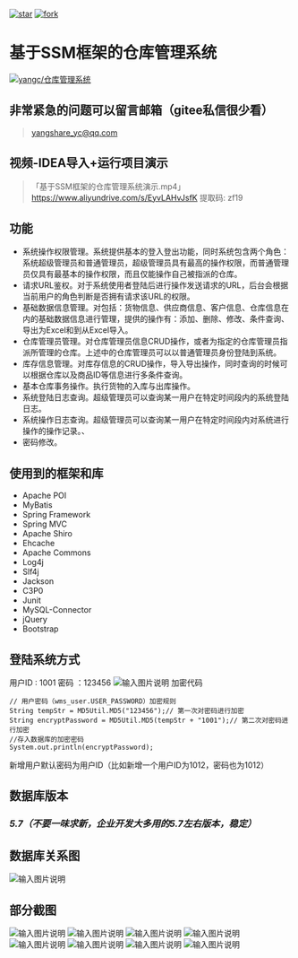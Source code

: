 <a href='https://gitee.com/yangshare/warehouseManager/stargazers'><img src='https://gitee.com/yangshare/warehouseManager/badge/star.svg?theme=white' alt='star'></img></a>
<a href='https://gitee.com/yangshare/warehouseManager/members'><img src='https://gitee.com/yangshare/warehouseManager/badge/fork.svg?theme=white' alt='fork'></img></a>

# 基于SSM框架的仓库管理系统


[![yangc/仓库管理系统](https://gitee.com/yangshare/warehouseManager/widgets/widget_card.svg?colors=4183c4,ffffff,ffffff,e3e9ed,666666,9b9b9b)](https://gitee.com/yangshare/warehouseManager)

## 非常紧急的问题可以留言邮箱（gitee私信很少看）

> yangshare_yc@qq.com

## 视频-IDEA导入+运行项目演示

> 「基于SSM框架的仓库管理系统演示.mp4」https://www.aliyundrive.com/s/EyvLAHvJsfK 提取码: zf19

## 功能

* 系统操作权限管理。系统提供基本的登入登出功能，同时系统包含两个角色：系统超级管理员和普通管理员，超级管理员具有最高的操作权限，而普通管理员仅具有最基本的操作权限，而且仅能操作自己被指派的仓库。
* 请求URL鉴权。对于系统使用者登陆后进行操作发送请求的URL，后台会根据当前用户的角色判断是否拥有请求该URL的权限。
* 基础数据信息管理。对包括：货物信息、供应商信息、客户信息、仓库信息在内的基础数据信息进行管理，提供的操作有：添加、删除、修改、条件查询、导出为Excel和到从Excel导入。
* 仓库管理员管理。对仓库管理员信息CRUD操作，或者为指定的仓库管理员指派所管理的仓库。上述中的仓库管理员可以以普通管理员身份登陆到系统。
* 库存信息管理。对库存信息的CRUD操作，导入导出操作，同时查询的时候可以根据仓库以及商品ID等信息进行多条件查询。
* 基本仓库事务操作。执行货物的入库与出库操作。
* 系统登陆日志查询。超级管理员可以查询某一用户在特定时间段内的系统登陆日志。
* 系统操作日志查询。超级管理员可以查询某一用户在特定时间段内对系统进行操作的操作记录。、
* 密码修改。



## 使用到的框架和库

* Apache POI
* MyBatis
* Spring Framework
* Spring MVC
* Apache Shiro
* Ehcache
* Apache Commons
* Log4j
* Slf4j
* Jackson
* C3P0
* Junit
* MySQL-Connector
* jQuery
* Bootstrap
## 登陆系统方式
用户ID : 1001
密码 ：123456
![输入图片说明](https://images.gitee.com/uploads/images/2020/0106/172938_7e1c90d9_736072.png "屏幕截图.png")
加密代码
```
// 用户密码（wms_user.USER_PASSWORD）加密规则
String tempStr = MD5Util.MD5("123456");// 第一次对密码进行加密
String encryptPassword = MD5Util.MD5(tempStr + "1001");// 第二次对密码进行加密
//存入数据库的加密密码
System.out.println(encryptPassword);
```
新增用户默认密码为用户ID（比如新增一个用户ID为1012，密码也为1012）

## 数据库版本
###  _5.7（不要一味求新，企业开发大多用的5.7左右版本，稳定）_ 

## 数据库关系图
![输入图片说明](https://gitee.com/uploads/images/2018/0412/194935_92258b3b_736072.png "Diagram 1.png")

## 部分截图
![输入图片说明](https://images.gitee.com/uploads/images/2020/0106/173158_70c3cba9_736072.png "WMS-截图1.PNG")
![输入图片说明](https://images.gitee.com/uploads/images/2020/0106/173225_8869b802_736072.png "MWS-截图2.PNG")
![输入图片说明](https://images.gitee.com/uploads/images/2020/0106/173239_39be69c7_736072.png "WMS-截图3.PNG")
![输入图片说明](https://images.gitee.com/uploads/images/2020/0106/173247_db6a6bdf_736072.png "WMS-截图4.PNG")
![输入图片说明](https://images.gitee.com/uploads/images/2020/0106/173256_8b7d7df4_736072.png "WMS-截图5.PNG")
![输入图片说明](https://images.gitee.com/uploads/images/2020/0106/173311_53b058f8_736072.png "WMS-截图7.PNG")
![输入图片说明](https://images.gitee.com/uploads/images/2020/0106/173321_f828f801_736072.png "WMS-截图8.PNG")
![输入图片说明](https://images.gitee.com/uploads/images/2020/0106/173328_41f84519_736072.png "WMS-截图9.PNG")
